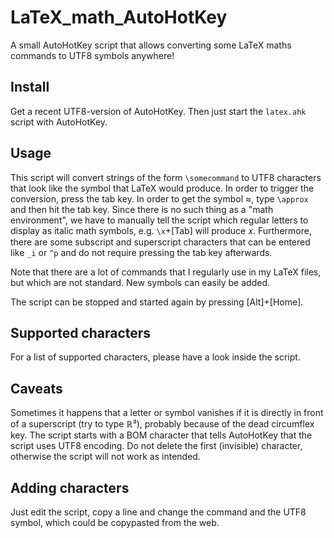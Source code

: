 # LaTeX_math_AutoHotKey
A small AutoHotKey script that allows converting some LaTeX maths commands to UTF8 symbols anywhere!

## Install
Get a recent UTF8-version of AutoHotKey. Then just start the `latex.ahk` script with AutoHotKey.

## Usage
This script will convert strings of the form `\somecommand` to UTF8 characters that look like the symbol that LaTeX would produce. In order to trigger the conversion, press the tab key. In order to get the symbol ≈, type `\approx` and then hit the tab key. Since there is no such thing as a "math environment", we have to manually tell the script which regular letters to display as italic math symbols, e.g. `\x`+[Tab] will produce 𝑥.
Furthermore, there are some subscript and superscript characters that can be entered like `_i` or `^p` and do not require pressing the tab key afterwards.

Note that there are a lot of commands that I regularly use in my LaTeX files, but which are not standard. New symbols can easily be added.

The script can be stopped and started again by pressing [Alt]+[Home].

## Supported characters
For a list of supported characters, please have a look inside the script.

## Caveats
Sometimes it happens that a letter or symbol vanishes if it is directly in front of a superscript (try to type ℝ³), probably because of the dead circumflex key.
The script starts with a BOM character that tells AutoHotKey that the script uses UTF8 encoding. Do not delete the first (invisible) character, otherwise the script will not work as intended.

## Adding characters
Just edit the script, copy a line and change the command and the UTF8 symbol, which could be copypasted from the web.



